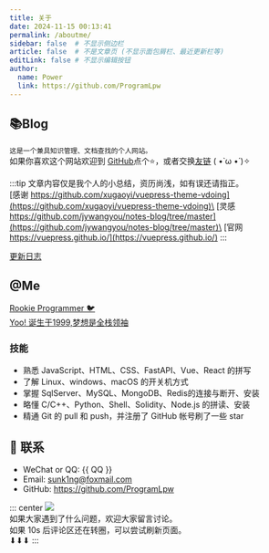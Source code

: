 ```yaml
---
title: 关于
date: 2024-11-15 00:13:41
permalink: /aboutme/
sidebar: false  # 不显示侧边栏
article: false  # 不是文章页 (不显示面包屑栏、最近更新栏等)
editLink: false # 不显示编辑按钮
author:
  name: Power
  link: https://github.com/ProgramLpw
---
```


## 📚Blog
`这是一个兼具知识管理、文档查找的个人网站。`\
如果你喜欢这个网站欢迎到 [GitHub](https://github.com/ProgramLpw/ProgramLpw.github.io)点个⭐，或者交换[友链](/friends/) ( •̀ ω •́ )✧

:::tip
文章内容仅是我个人的小总结，资历尚浅，如有误还请指正。\
[感谢 https://github.com/xugaoyi/vuepress-theme-vdoing](https://github.com/xugaoyi/vuepress-theme-vdoing)\
[灵感 https://github.com/jywangyou/notes-blog/tree/master](https://github.com/jywangyou/notes-blog/tree/master)\
[官网 https://vuepress.github.io/](https://vuepress.github.io/)
:::

[更新日志](https://github.com/ProgramLpw/ProgramLpw.github.io/commits/main)


## @Me
[Rookie Programmer 🐦\
Yoo! 诞生于1999,梦想是全栈领袖](https://github.com/ProgramLpw)

### 技能
* 熟悉 JavaScript、HTML、CSS、FastAPI、Vue、React 的拼写
* 了解 Linux、windows、macOS 的开关机方式
* 掌握 SqlServer、MySQL、MongoDB、Redis的连接与断开、安装
* 略懂 C/C++、Python、Shell、Solidity、Node.js 的拼读、安装
* 精通 Git 的 pull 和 push，并注册了 GitHub 帐号刷了一些 star


## :email: 联系

- WeChat or QQ: <a :href="qqUrl" class='qq'>{{ QQ }}</a>
- Email:  <a href="mailto:sunk1ng@foxmail.com">sunk1ng@foxmail.com</a>
- GitHub: <https://github.com/ProgramLpw>

::: center
<img src="https://quotes-github-readme.vercel.app/api?type=horizontal&theme=radical&border=true&quote=&author=">\
如果大家遇到了什么问题，欢迎大家留言讨论。\
如果 10s 后评论区还在转圈，可以尝试刷新页面。\
⬇⬇⬇
:::

<script>
  export default {
    data(){
      return {
        QQ: '577886796',
        qqUrl: `tencent://message/?uin=${this.QQ}&Site=&Menu=yes`
      }
    },
    mounted(){
      const flag =  navigator.userAgent.match(/(phone|pad|pod|iPhone|iPod|ios|iPad|Android|Mobile|BlackBerry|IEMobile|MQQBrowser|JUC|Fennec|wOSBrowser|BrowserNG|WebOS|Symbian|Windows Phone)/i);
      if(flag){
        this.qqUrl = `mqqwpa://im/chat?chat_type=wpa&uin=${this.QQ}&version=1&src_type=web&web_src=oicqzone.com`
      }
    }
  }
</script>
